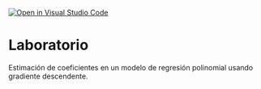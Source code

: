 [![Open in Visual Studio Code](https://classroom.github.com/assets/open-in-vscode-c66648af7eb3fe8bc4f294546bfd86ef473780cde1dea487d3c4ff354943c9ae.svg)](https://classroom.github.com/online_ide?assignment_repo_id=9031782&assignment_repo_type=AssignmentRepo)
# Laboratorio

Estimación de coeficientes en un modelo de regresión polinomial usando gradiente descendente.
